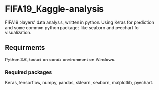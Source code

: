 # FIFA19_Kaggle-analysis
FIFA19 players' data analysis, written in python. Using Keras for prediction and some common python packages like seaborn and pyechart for visualization.   

## Requirments
Python 3.6, tested on conda environment on Windows.  
### Required packages
Keras, tensorflow, numpy, pandas, sklearn, seaborn, matplotlib, pyechart.
